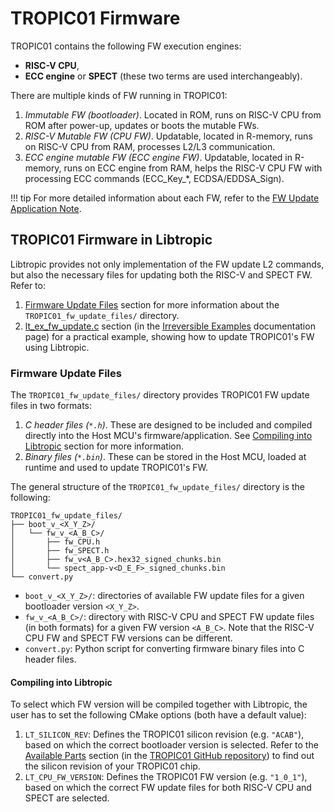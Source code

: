 # TROPIC01 Firmware
TROPIC01 contains the following FW execution engines:

- **RISC-V CPU**,
- **ECC engine** or **SPECT** (these two terms are used interchangeably).

There are multiple kinds of FW running in TROPIC01:

1. *Immutable FW (bootloader)*. Located in ROM, runs on RISC-V CPU from ROM after power-up, updates or boots the mutable FWs.
2. *RISC-V Mutable FW (CPU FW)*. Updatable, located in R-memory, runs on RISC-V CPU from RAM, processes L2/L3 communication.
3. *ECC engine mutable FW (ECC engine FW)*. Updatable, located in R-memory, runs on ECC engine from RAM, helps the RISC-V CPU FW with processing ECC commands (ECC_Key_*, ECDSA/EDDSA_Sign).

!!! tip
    For more detailed information about each FW, refer to the [FW Update Application Note](https://github.com/tropicsquare/tropic01?tab=readme-ov-file#application-notes).

## TROPIC01 Firmware in Libtropic
Libtropic provides not only implementation of the FW update L2 commands, but also the necessary files for updating both the RISC-V and SPECT FW. Refer to:

1. [Firmware Update Files](#firmware-update-files) section for more information about the `TROPIC01_fw_update_files/` directory.
2. [lt_ex_fw_update.c](../get_started/examples/irreversible_examples.md#lt_ex_fw_updatec) section (in the [Irreversible Examples](../get_started/examples/irreversible_examples.md) documentation page) for a practical example, showing how to update TROPIC01's FW using Libtropic.

### Firmware Update Files
The `TROPIC01_fw_update_files/` directory provides TROPIC01 FW update files in two formats:

1. *C header files (`*.h`)*. These are designed to be included and compiled directly into the Host MCU's firmware/application. See [Compiling into Libtropic](#compiling-into-libtropic) section for more information.
2. *Binary files (`*.bin`)*. These can be stored in the Host MCU, loaded at runtime and used to update TROPIC01's FW.

The general structure of the `TROPIC01_fw_update_files/` directory is the following:
```text
TROPIC01_fw_update_files/
├── boot_v_<X_Y_Z>/
│   └── fw_v_<A_B_C>/
│       ├── fw_CPU.h
│       ├── fw_SPECT.h
│       ├── fw_v<A_B_C>.hex32_signed_chunks.bin
│       └── spect_app-v<D_E_F>_signed_chunks.bin
└── convert.py
```

- `boot_v_<X_Y_Z>/`: directories of available FW update files for a given bootloader version `<X_Y_Z>`.
- `fw_v_<A_B_C>/`: directory with RISC-V CPU and SPECT FW update files (in both formats) for a given FW version `<A_B_C>`. Note that the RISC-V CPU FW and SPECT FW versions can be different.
- `convert.py`: Python script for converting firmware binary files into C header files.

#### Compiling into Libtropic
To select which FW version will be compiled together with Libtropic, the user has to set the following CMake options (both have a default value):

1. `LT_SILICON_REV`: Defines the TROPIC01 silicon revision (e.g. `"ACAB"`), based on which the correct bootloader version is selected. Refer to the [Available Parts](https://github.com/tropicsquare/tropic01?tab=readme-ov-file#available-parts) section (in the [TROPIC01 GitHub repository](https://github.com/tropicsquare/tropic01)) to find out the silicon revision of your TROPIC01 chip.
2. `LT_CPU_FW_VERSION`: Defines the TROPIC01 FW version (e.g. `"1_0_1"`), based on which the correct FW update files for both RISC-V CPU and SPECT are selected.